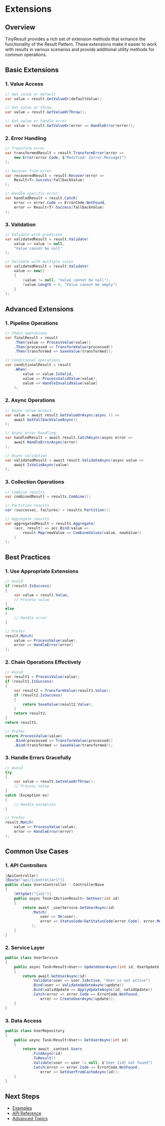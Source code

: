 # Extensions

## Overview

TinyResult provides a rich set of extension methods that enhance the functionality of the Result Pattern. These extensions make it easier to work with results in various scenarios and provide additional utility methods for common operations.

## Basic Extensions

### 1. Value Access

```csharp
// Get value or default
var value = result.GetValueOr(defaultValue);

// Get value or throw
var value = result.GetValueOrThrow();

// Get value or handle error
var value = result.GetValueOr(error => HandleError(error));
```

### 2. Error Handling

```csharp
// Transform error
var transformedResult = result.TransformError(error => 
    new Error(error.Code, $"Modified: {error.Message}")
);

// Recover from error
var recoveredResult = result.Recover(error => 
    Result<T>.Success(fallbackValue)
);

// Handle specific error
var handledResult = result.Catch(
    error => error.Code == ErrorCode.NotFound,
    error => Result<T>.Success(fallbackValue)
);
```

### 3. Validation

```csharp
// Validate with predicate
var validatedResult = result.Validate(
    value => value != null,
    "Value cannot be null"
);

// Validate with multiple rules
var validatedResult = result.Validate(
    value => new[]
    {
        (value != null, "Value cannot be null"),
        (value.Length > 0, "Value cannot be empty")
    }
);
```

## Advanced Extensions

### 1. Pipeline Operations

```csharp
// Chain operations
var finalResult = result
    .Then(value => ProcessValue(value))
    .Then(processed => TransformValue(processed))
    .Then(transformed => SaveValue(transformed));

// Conditional operations
var conditionalResult = result
    .When(
        value => value.IsValid,
        value => ProcessValidValue(value),
        value => HandleInvalidValue(value)
    );
```

### 2. Async Operations

```csharp
// Async value access
var value = await result.GetValueOrAsync(async () => 
    await GetFallbackValueAsync()
);

// Async error handling
var handledResult = await result.CatchAsync(async error => 
    await HandleErrorAsync(error)
);

// Async validation
var validatedResult = await result.ValidateAsync(async value => 
    await IsValidAsync(value)
);
```

### 3. Collection Operations

```csharp
// Combine results
var combinedResult = results.Combine();

// Partition results
var (successes, failures) = results.Partition();

// Aggregate results
var aggregatedResult = results.Aggregate(
    (acc, result) => acc.Bind(value => 
        result.Map(newValue => CombineValues(value, newValue))
    )
);
```

## Best Practices

### 1. Use Appropriate Extensions

```csharp
// Avoid
if (result.IsSuccess)
{
    var value = result.Value;
    // Process value
}
else
{
    // Handle error
}

// Prefer
result.Match(
    value => ProcessValue(value),
    error => HandleError(error)
);
```

### 2. Chain Operations Effectively

```csharp
// Avoid
var result1 = ProcessValue(value);
if (result1.IsSuccess)
{
    var result2 = TransformValue(result1.Value);
    if (result2.IsSuccess)
    {
        return SaveValue(result2.Value);
    }
    return result2;
}
return result1;

// Prefer
return ProcessValue(value)
    .Bind(processed => TransformValue(processed))
    .Bind(transformed => SaveValue(transformed));
```

### 3. Handle Errors Gracefully

```csharp
// Avoid
try
{
    var value = result.GetValueOrThrow();
    // Process value
}
catch (Exception ex)
{
    // Handle exception
}

// Prefer
result.Match(
    value => ProcessValue(value),
    error => HandleError(error)
);
```

## Common Use Cases

### 1. API Controllers

```csharp
[ApiController]
[Route("api/[controller]")]
public class UsersController : ControllerBase
{
    [HttpGet("{id}")]
    public async Task<IActionResult> GetUser(int id)
    {
        return await _userService.GetUserAsync(id)
            .Match(
                user => Ok(user),
                error => StatusCode(GetStatusCode(error.Code), error.Message)
            );
    }
}
```

### 2. Service Layer

```csharp
public class UserService
{
    public async Task<Result<User>> UpdateUserAsync(int id, UserUpdate update)
    {
        return await GetUserAsync(id)
            .Validate(user => user.IsActive, "User is not active")
            .Bind(user => ValidateUpdateAsync(update))
            .Bind(validUpdate => ApplyUpdateAsync(id, validUpdate))
            .Catch(error => error.Code == ErrorCode.NotFound,
                error => CreateUserAsync(update));
    }
}
```

### 3. Data Access

```csharp
public class UserRepository
{
    public async Task<Result<User>> GetUserAsync(int id)
    {
        return await _context.Users
            .FindAsync(id)
            .ToResult()
            .Validate(user => user != null, $"User {id} not found")
            .Catch(error => error.Code == ErrorCode.NotFound,
                error => GetUserFromCacheAsync(id));
    }
}
```

## Next Steps

- [Examples](examples/basic-examples.md)
- [API Reference](api-reference/result.md)
- [Advanced Topics](advanced-topics/performance.md) 